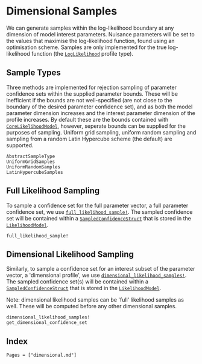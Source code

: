 # Dimensional Samples

We can generate samples within the log-likelihood boundary at any dimension of model interest parameters. Nuisance parameters will be set to the values that maximise the log-likelihood function, found using an optimisation scheme. Samples are only implemented for the true log-likelihood function (the [`LogLikelihood`](@ref) profile type).

## Sample Types

Three methods are implemented for rejection sampling of parameter confidence sets within the supplied parameter bounds. These will be inefficient if the bounds are not well-specified (are not close to the boundary of the desired parameter confidence set), and as both the model parameter dimension increases and the interest parameter dimension of the profile increases. By default these are the bounds contained with [`CoreLikelihoodModel`](@ref), however, seperate bounds can be supplied for the purposes of sampling. Uniform grid sampling, uniform random sampling and sampling from a random Latin Hypercube scheme (the default) are supported.

```@docs
AbstractSampleType
UniformGridSamples
UniformRandomSamples
LatinHypercubeSamples
```

## Full Likelihood Sampling

To sample a confidence set for the full parameter vector, a full parameter confidence set, we use [`full_likelihood_sample!`](@ref). The sampled confidence set will be contained within a [`SampledConfidenceStruct`](@ref) that is stored in the [`LikelihoodModel`](@ref).

```@docs
full_likelihood_sample!
```

## Dimensional Likelihood Sampling

Similarly, to sample a confidence set for an interest subset of the parameter vector, a 'dimensional profile', we use [`dimensional_likelihood_samples!`](@ref). The sampled confidence set(s) will be contained within a [`SampledConfidenceStruct`](@ref) that is stored in the [`LikelihoodModel`](@ref).

Note: dimensional likelihood samples can be 'full' likelihood samples as well. These will be computed before any other dimensional samples.

```@docs
dimensional_likelihood_samples!
get_dimensional_confidence_set
```

## Index

```@index
Pages = ["dimensional.md"]
```
